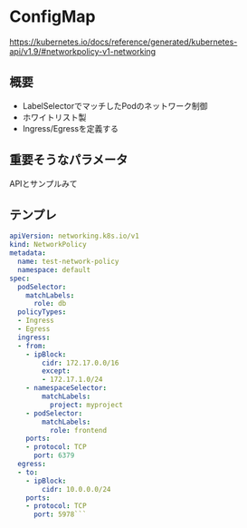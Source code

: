 
# ConfigMap

https://kubernetes.io/docs/reference/generated/kubernetes-api/v1.9/#networkpolicy-v1-networking

## 概要

- LabelSelectorでマッチしたPodのネットワーク制御
- ホワイトリスト製
- Ingress/Egressを定義する

## 重要そうなパラメータ

APIとサンプルみて

## テンプレ

```yaml
apiVersion: networking.k8s.io/v1
kind: NetworkPolicy
metadata:
  name: test-network-policy
  namespace: default
spec:
  podSelector:
    matchLabels:
      role: db
  policyTypes:
  - Ingress
  - Egress
  ingress:
  - from:
    - ipBlock:
        cidr: 172.17.0.0/16
        except:
        - 172.17.1.0/24
    - namespaceSelector:
        matchLabels:
          project: myproject
    - podSelector:
        matchLabels:
          role: frontend
    ports:
    - protocol: TCP
      port: 6379
  egress:
  - to:
    - ipBlock:
        cidr: 10.0.0.0/24
    ports:
    - protocol: TCP
      port: 5978```